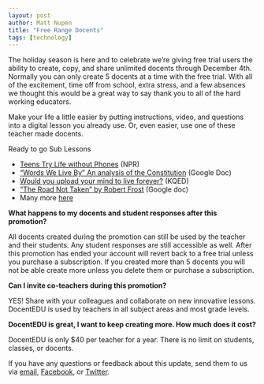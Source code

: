 ```yaml
---
layout: post
author: Matt Nupen
title: "Free Range Docents"
tags: [technology]
---
```

The holiday season is here and to celebrate we’re giving free trial users the ability to create, copy, and share unlimited docents through December 4th.  Normally you can only create 5 docents at a time with the free trial. With all of the excitement, time off from school, extra stress, and a few absences we thought this would be a great way to say thank you to all of the hard working educators.

Make your life a little easier by putting instructions, video, and questions into a digital lesson you already use.  Or, even easier, use one of these teacher made docents.

Ready to go Sub Lessons 
- [Teens Try Life without Phones](https://docentedu.com/beta/share/3rrpxh4c) (NPR)
- [“Words We Live By” An analysis of the Constitution](https://docentedu.com/beta/share/itn2no1y) (Google Doc)
- [Would you upload your mind to live forever?](https://docentedu.com/beta/share/5c28ejmk) (KQED)
- [“The Road Not Taken” by Robert Frost](https://docentedu.com/beta/share/kw39sqko) (Google doc)
- Many more [here](https://docs.google.com/document/d/1trUUHsVzz5YU9bRalTJdFp6qApjpUK0BGk_pRJvzcLI/view)


**What happens to my docents and student responses after this promotion?**

All docents created during the promotion can still be used by the teacher and their students.  Any student responses are still accessible as well.  After this promotion has ended your account will revert back to a free trial unless you purchase a subscription.  If you created more than 5 docents you will not be able create more unless you delete them or purchase a subscription.


**Can I invite co-teachers during this promotion?**

YES!  Share with your colleagues and collaborate on new innovative lessons.  DocentEDU is used by teachers in all subject areas and most grade levels.  


**DocentEDU is great, I want to keep creating more.  How much does it cost?**

DocentEDU is only $40 per teacher for a year.  There is no limit on students, classes, or docents.


If you have any questions or feedback about this update, send them to us via [email](mailto:support@docentedu.com), [Facebook](https://www.facebook.com/docentedu), or [Twitter](https://twitter.com/docentedu).
